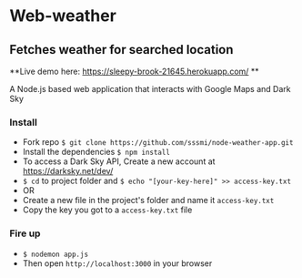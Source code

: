 # Web-weather
## Fetches weather for searched location
**Live demo here: https://sleepy-brook-21645.herokuapp.com/ **

A Node.js based web application that interacts with Google Maps and Dark Sky

### Install
* Fork repo `$ git clone https://github.com/sssmi/node-weather-app.git`
* Install the dependencies `$ npm install`
* To access a Dark Sky API, Create a new account at https://darksky.net/dev/
* `$ cd` to project folder and `$ echo "[your-key-here]" >> access-key.txt`
* OR
* Create a new file in the project's folder and name it `access-key.txt`
* Copy the key you got to a `access-key.txt` file

### Fire up
* ```$ nodemon app.js```
* Then open `http://localhost:3000` in your browser